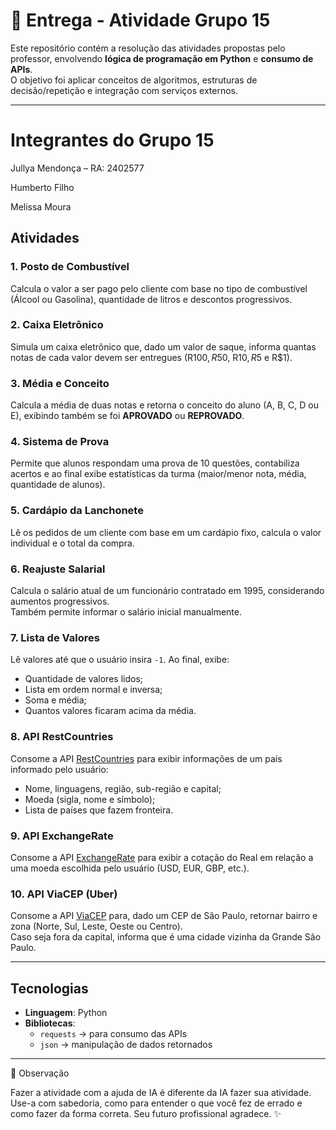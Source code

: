 # 📘 Entrega - Atividade Grupo 15

Este repositório contém a resolução das atividades propostas pelo professor, envolvendo **lógica de programação em Python** e **consumo de APIs**.  
O objetivo foi aplicar conceitos de algoritmos, estruturas de decisão/repetição e integração com serviços externos.

---
# Integrantes do Grupo 15

Jullya Mendonça – RA: 2402577

Humberto Filho

Melissa Moura

## Atividades

### 1. Posto de Combustível
Calcula o valor a ser pago pelo cliente com base no tipo de combustível (Álcool ou Gasolina), quantidade de litros e descontos progressivos.

### 2. Caixa Eletrônico
Simula um caixa eletrônico que, dado um valor de saque, informa quantas notas de cada valor devem ser entregues (R$100, R$50, R$10, R$5 e R$1).

### 3. Média e Conceito
Calcula a média de duas notas e retorna o conceito do aluno (A, B, C, D ou E), exibindo também se foi **APROVADO** ou **REPROVADO**.

### 4. Sistema de Prova
Permite que alunos respondam uma prova de 10 questões, contabiliza acertos e ao final exibe estatísticas da turma (maior/menor nota, média, quantidade de alunos).

### 5. Cardápio da Lanchonete
Lê os pedidos de um cliente com base em um cardápio fixo, calcula o valor individual e o total da compra.

### 6. Reajuste Salarial
Calcula o salário atual de um funcionário contratado em 1995, considerando aumentos progressivos.  
Também permite informar o salário inicial manualmente.

### 7. Lista de Valores
Lê valores até que o usuário insira `-1`. Ao final, exibe:
- Quantidade de valores lidos;
- Lista em ordem normal e inversa;
- Soma e média;
- Quantos valores ficaram acima da média.

### 8. API RestCountries 
Consome a API [RestCountries](https://restcountries.com/) para exibir informações de um país informado pelo usuário:
- Nome, linguagens, região, sub-região e capital;
- Moeda (sigla, nome e símbolo);
- Lista de países que fazem fronteira.

### 9. API ExchangeRate 
Consome a API [ExchangeRate](https://api.exchangerate-api.com/v4/latest/BRL) para exibir a cotação do Real em relação a uma moeda escolhida pelo usuário (USD, EUR, GBP, etc.).

### 10. API ViaCEP (Uber) 
Consome a API [ViaCEP](https://viacep.com.br/) para, dado um CEP de São Paulo, retornar bairro e zona (Norte, Sul, Leste, Oeste ou Centro).  
Caso seja fora da capital, informa que é uma cidade vizinha da Grande São Paulo.

---

## Tecnologias
- **Linguagem**: Python  
- **Bibliotecas**:
  - `requests` → para consumo das APIs
  - `json` → manipulação de dados retornados

---

📌 Observação

Fazer a atividade com a ajuda de IA é diferente da IA fazer sua atividade.
Use-a com sabedoria, como para entender o que você fez de errado e como fazer da forma correta.
Seu futuro profissional agradece. ✨
